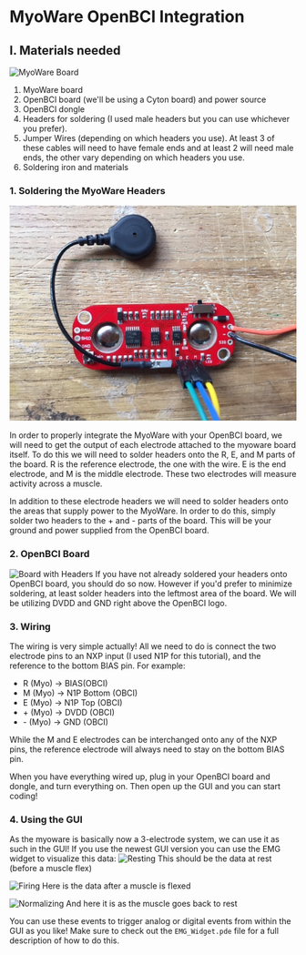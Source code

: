 # MyoWare OpenBCI Integration

## I. Materials needed

![MyoWare Board](../assets/images/myoware.jpg)

1. MyoWare board
2. OpenBCI board (we'll be using a Cyton board) and power source
3. OpenBCI dongle
4. Headers for soldering (I used male headers but you can use whichever you prefer).
5. Jumper Wires (depending on which headers you use). At least 3 of these cables will need to have female ends and at least 2 will need male ends, the other vary depending on which headers you use.
6. Soldering iron and materials


### 1. Soldering the MyoWare Headers

![MyoWare Board post-soldering](../assets/images/myoware_post_solder.jpg)

In order to properly integrate the MyoWare with your OpenBCI board, we will need to get the output of each electrode attached to the myoware  board itself. To do this we will need to solder headers onto the R, E, and M parts of the board. 
R is the reference electrode, the one with the wire. E is the end electrode, and M is the middle electrode. These two electrodes will measure activity across a muscle. 

In addition to these electrode headers we will need to solder headers onto the areas that supply power to the MyoWare. In order to do this, simply solder two headers to the + and - parts of the board. This will be your ground and power supplied from the OpenBCI board.


### 2. OpenBCI Board
![Board with Headers](../assets/images/8bit_w_Headers.jpg)
If you have not already soldered your headers onto OpenBCI board, you should do so now. However if you'd prefer to minimize soldering, at least solder headers into the leftmost area of the board. We will be utilizing DVDD and GND right above the OpenBCI logo.


### 3. Wiring 

The wiring is very simple actually! All we need to do is connect the two electrode pins to an NXP input (I used N1P for this tutorial), and the reference to the bottom BIAS pin. For example:
* R (Myo)  -> BIAS(OBCI)
* M (Myo) -> N1P Bottom (OBCI)
* E (Myo) -> N1P Top (OBCI)
* \+ (Myo) -> DVDD (OBCI)
* \- (Myo) -> GND (OBCI)

While the M and E electrodes can be interchanged onto any of the NXP pins, the reference electrode will always need to stay on the bottom BIAS pin.

When you have everything wired up, plug in your OpenBCI board and dongle, and turn everything on. Then open up the GUI and you can start coding!

### 4. Using the GUI

As the myoware is basically now a 3-electrode system, we can use it as such in the GUI! If you use the newest GUI version you can use the EMG widget to visualize this data:
![Resting](../assets/images/rest.png)
This should be the data at rest (before a muscle flex)

![Firing](../assets/images/firing.png)
Here is the data after a muscle is flexed

![Normalizing](../assets/images/normalizing.png)
And here it is as the muscle goes back to rest

You can use these events to trigger analog or digital events from within the GUI as you like! Make sure to check out the `EMG_Widget.pde` file for a full description of how to do this.
